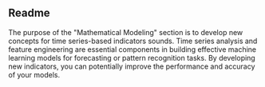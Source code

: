
## Readme

The purpose of the "Mathematical Modeling" section is to develop new concepts for time series-based indicators sounds. Time series analysis and feature engineering are essential components in building effective machine learning models for forecasting or pattern recognition tasks. By developing new indicators, you can potentially improve the performance and accuracy of your models.
